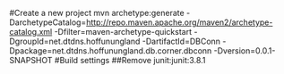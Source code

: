 #Create a new project
mvn archetype:generate -DarchetypeCatalog=http://repo.maven.apache.org/maven2/archetype-catalog.xml -Dfilter=maven-archetype-quickstart -DgroupId=net.dtdns.hoffunungland -DartifactId=DBConn -Dpackage=net.dtdns.hoffunungland.db.corner.dbconn -Dversion=0.0.1-SNAPSHOT
#Build settings
##Remove junit:junit:3.8.1
